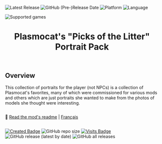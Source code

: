 ![Latest Release](https://img.shields.io/github/v/release/Gibberlings3/Plasmocats_Picks_of_the_Litter_Portrait_Pack?include_prereleases&color=blue)
![GitHub (Pre-)Release Date](https://img.shields.io/github/release-date-pre/Gibberlings3/Plasmocats_Picks_of_the_Litter_Portrait_Pack?color=gold)
![Platform](https://img.shields.io/static/v1?label=platform&message=windows%20%7C%20macOS%20%7C%20linux%20%7C%20Project%20Infinity&color=informational)
![Language](https://img.shields.io/static/v1?label=language&message=English%20%7C%20French&color=limegreen)

![Supported games](https://img.shields.io/static/v1?label=supported%20games&message=BG%20%7C%20Tutu%20%7C%20BGII%20%7C%20BGT%20%7C%20BG%3AEE%20%7C%20SoD%20%7C%20BG2%3AEE%20%7C%20EET%20%7C%20IWD%20%7C%20%20%7C%20IWD%3AEE%20%7C%20IWD2&color=dodgerblue)


<div align="center"><h1></a>Plasmocat's "Picks of the Litter" Portrait Pack</h1>

</div><br>

## 

## Overview

This collection of portraits for the player (not NPCs) is a collection of Plasmocat's favorites, many of which were commissioned for various mods and others which are just portraits she wanted to make from the photos of models she thought were interesting. 

## 

:page_facing_up: [Read the mod's readme](https://gibberlings3.github.io/Documentation/readmes/readme-picks_of_the_litter.html) | [Français](https://gibberlings3.github.io/Documentation/readmes/readme-picks_of_the_litter-french.html)

## 

[![Created Badge](https://badges.pufler.dev/created/Gibberlings3/Plasmocats_Picks_of_the_Litter_Portrait_Pack?style=plastic&label=Created)](https://badges.pufler.dev)
![GitHub repo size](https://img.shields.io/github/repo-size/Gibberlings3/Plasmocats_Picks_of_the_Litter_Portrait_Pack?style=plastic&label=repo%20size)
[![Visits Badge](https://badges.pufler.dev/visits/Gibberlings3/Plasmocats_Picks_of_the_Litter_Portrait_Pack?color=cyan&style=plastic&label=Visits)](https://badges.pufler.dev)
![GitHub release (latest by date)](https://img.shields.io/github/downloads/Gibberlings3/Plasmocats_Picks_of_the_Litter_Portrait_Pack/latest/total?color=gold&label=downloads%20latest%20release&style=plastic)
![GitHub all releases](https://img.shields.io/github/downloads/Gibberlings3/Plasmocats_Picks_of_the_Litter_Portrait_Pack/total?label=out%20of&color=yellow&style=plastic)

